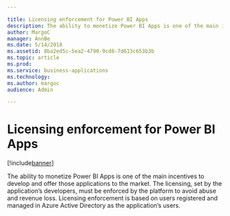```yaml
---

title: Licensing enforcement for Power BI Apps
description: The ability to monetize Power BI Apps is one of the main incentives to develop and offer those applications to the market.
author: MargoC
manager: AnnBe
ms.date: 5/14/2018
ms.assetid: 8ba2ed5c-5ea2-4790-9cd8-7d613c653b3b
ms.topic: article
ms.prod: 
ms.service: business-applications
ms.technology: 
ms.author: margoc
audience: Admin

---
```

#  Licensing enforcement for Power BI Apps




[!include[banner](../../../../includes/banner.md)]

The ability to monetize Power BI Apps is one of the main incentives to develop
and offer those applications to the market. The licensing, set by the
application’s developers, must be enforced by the platform to avoid abuse and
revenue loss. Licensing enforcement is based on users registered and managed in
Azure Active Directory as the application’s users.
